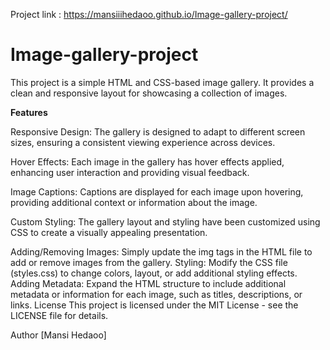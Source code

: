 Project link : https://mansiiihedaoo.github.io/Image-gallery-project/
# Image-gallery-project
This project is a simple HTML and CSS-based image gallery. It provides a clean and responsive layout for showcasing a collection of images.

**Features**

Responsive Design: The gallery is designed to adapt to different screen sizes, ensuring a consistent viewing experience across devices.

Hover Effects: Each image in the gallery has hover effects applied, enhancing user interaction and providing visual feedback.

Image Captions: Captions are displayed for each image upon hovering, providing additional context or information about the image.

Custom Styling: The gallery layout and styling have been customized using CSS to create a visually appealing presentation.


Adding/Removing Images: Simply update the img tags in the HTML file to add or remove images from the gallery.
Styling: Modify the CSS file (styles.css) to change colors, layout, or add additional styling effects.
Adding Metadata: Expand the HTML structure to include additional metadata or information for each image, such as titles, descriptions, or links.
License
This project is licensed under the MIT License - see the LICENSE file for details.

Author
[Mansi Hedaoo]
